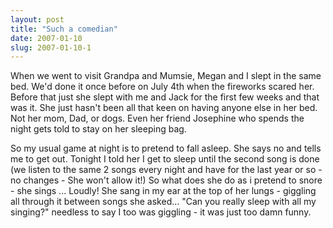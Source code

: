 ```yaml
---
layout: post
title: "Such a comedian"
date: 2007-01-10
slug: 2007-01-10-1
---
```


When we went to visit Grandpa and Mumsie, Megan and I slept in the same bed.  We&apos;d done it once before on July 4th when the fireworks scared her.  Before that just she slept with me and Jack for the first few weeks and that was it.  She just hasn&apos;t been all that keen on having anyone else in her bed.  Not her mom, Dad, or dogs.  Even her friend Josephine who spends the night gets told to stay on her sleeping bag.  

So my usual game at night is to pretend to fall asleep.  She says no and tells me to get out.  Tonight I told her I get to sleep until the second song is done  (we listen to the same 2 songs every night and have for the last year or so - no changes - She won&apos;t allow it!)  So what does she do as i pretend to snore - she sings ... Loudly!  She sang in my ear at the top of her lungs - giggling all through it between songs she asked... &quot;Can you really sleep with all my singing?&quot; needless to say I too was giggling - it was just too damn funny.

